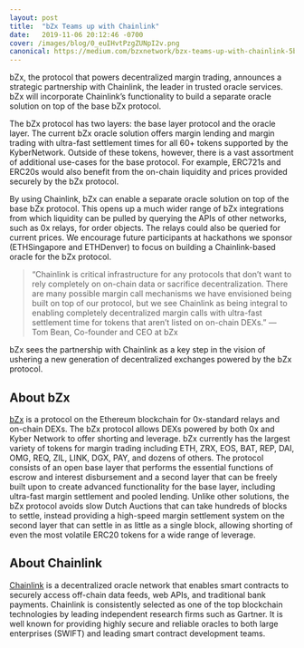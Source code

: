 ```yaml
---
layout: post
title:  "bZx Teams up with Chainlink"
date:   2019-11-06 20:12:46 -0700
cover: /images/blog/0_euIHvtPzgZUNpI2v.png
canonical: https://medium.com/bzxnetwork/bzx-teams-up-with-chainlink-5b9649e8c241
---
```

bZx, the protocol that powers decentralized margin trading, announces a strategic partnership with Chainlink, the leader in trusted oracle services. bZx will incorporate Chainlink’s functionality to build a separate oracle solution on top of the base bZx protocol.

The bZx protocol has two layers: the base layer protocol and the oracle layer. The current bZx oracle solution offers margin lending and margin trading with ultra-fast settlement times for all 60+ tokens supported by the KyberNetwork. Outside of these tokens, however, there is a vast assortment of additional use-cases for the base protocol. For example, ERC721s and ERC20s would also benefit from the on-chain liquidity and prices provided securely by the bZx protocol.

By using Chainlink, bZx can enable a separate oracle solution on top of the base bZx protocol. This opens up a much wider range of bZx integrations from which liquidity can be pulled by querying the APIs of other networks, such as 0x relays, for order objects. The relays could also be queried for current prices. We encourage future participants at hackathons we sponsor (ETHSingapore and ETHDenver) to focus on building a Chainlink-based oracle for the bZx protocol.

>“Chainlink is critical infrastructure for any protocols that don’t want to rely completely on on-chain data or sacrifice decentralization. There are many possible margin call mechanisms we have envisioned being built on top of our protocol, but we see Chainlink as being integral to enabling completely decentralized margin calls with ultra-fast settlement time for tokens that aren’t listed on on-chain DEXs.”
— Tom Bean, Co-founder and CEO at bZx

bZx sees the partnership with Chainlink as a key step in the vision of ushering a new generation of decentralized exchanges powered by the bZx protocol.

## About bZx

[bZx](/) is a protocol on the Ethereum blockchain for 0x-standard relays and on-chain DEXs. The bZx protocol allows DEXs powered by both 0x and Kyber Network to offer shorting and leverage. bZx currently has the largest variety of tokens for margin trading including ETH, ZRX, EOS, BAT, REP, DAI, OMG, REQ, ZIL, LINK, DGX, PAY, and dozens of others. The protocol consists of an open base layer that performs the essential functions of escrow and interest disbursement and a second layer that can be freely built upon to create advanced functionality for the base layer, including ultra-fast margin settlement and pooled lending. Unlike other solutions, the bZx protocol avoids slow Dutch Auctions that can take hundreds of blocks to settle, instead providing a high-speed margin settlement system on the second layer that can settle in as little as a single block, allowing shorting of even the most volatile ERC20 tokens for a wide range of leverage.


## About Chainlink

[Chainlink](https://chain.link/) is a decentralized oracle network that enables smart contracts to securely access off-chain data feeds, web APIs, and traditional bank payments. Chainlink is consistently selected as one of the top blockchain technologies by leading independent research firms such as Gartner. It is well known for providing highly secure and reliable oracles to both large enterprises (SWIFT) and leading smart contract development teams.

